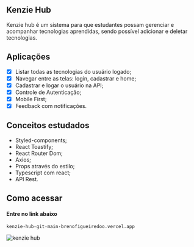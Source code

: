 ## Kenzie Hub

Kenzie hub é um sistema para que estudantes possam gerenciar e acompanhar tecnologias aprendidas, sendo possível adicionar e deletar tecnologias.

## Aplicações
- [X] Listar todas as tecnologias do usuário logado;
- [X] Navegar entre as telas: login, cadastrar e home;
- [X] Cadastrar e logar o usuário na API;
- [X] Controle de Autenticação;
- [X] Mobile First;
- [X] Feedback com notificações.

## Conceitos estudados

- Styled-components;
- React Toastify;
- React Router Dom;
- Axios;
- Props através do estilo;
- Typescript com react;
- API Rest.

## Como acessar

#### Entre no link abaixo

```
kenzie-hub-git-main-brenofigueiredoo.vercel.app
```
![kenzie hub](https://user-images.githubusercontent.com/80117189/189991196-6f9af4fb-efb2-4e61-b232-79c80c3fc963.png)
